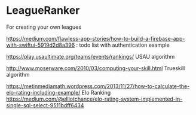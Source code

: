 # LeagueRanker

For creating your own leagues

https://medium.com/flawless-app-stories/how-to-build-a-firebase-app-with-swiftui-5919d2d8a396 : todo list with authentication example

https://play.usaultimate.org/teams/events/rankings/ USAU algorithm

http://www.moserware.com/2010/03/computing-your-skill.html Trueskill algorithm

https://metinmediamath.wordpress.com/2013/11/27/how-to-calculate-the-elo-rating-including-example/ Elo Ranking
https://medium.com/@elliotchance/elo-rating-system-implemented-in-single-sql-select-9511bdff6434
